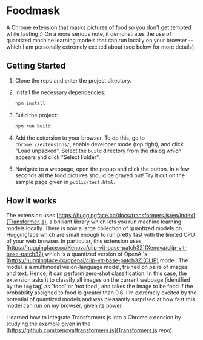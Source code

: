 
# Foodmask

A Chrome extension that masks pictures of food so you don't get tempted while fasting :) 
On a more serious note, it demonstrates the use of quantized machine learning models that can run locally on your browser -- which I am personally extremely excited about (see below for more details).

## Getting Started
1. Clone the repo and enter the project directory.
1. Install the necessary dependencies:
    ```bash
    npm install 
    ```

1. Build the project:
    ```bash
    npm run build 
    ```

1. Add the extension to your browser. To do this, go to `chrome://extensions/`, enable developer mode (top right), and click "Load unpacked". Select the `build` directory from the dialog which appears and click "Select Folder".

1. Navigate to a webpage, open the popup and click the button. In a few seconds all the food pictures should be grayed out! Try it out on the sample page given in `public/test.html`.

## How it works
The extension uses [https://huggingface.co/docs/transformers.js/en/index](Transformer.js), a brilliant library which lets you run machine learning models locally. There is now a large collection of quantized models on Huggingface which are small enough to run pretty fast with the limited CPU of your web browser. In particular, this extension uses [https://huggingface.co/Xenova/clip-vit-base-patch32](Xenova/clip-vit-base-patch32) which is a quantized version of OpenAI's [https://huggingface.co/openai/clip-vit-base-patch32](CLIP) model. The model is a multimodal vision-language model, trained on pairs of images and text. Hence, it can perform zero-shot classification. In this case, the extension asks it to classify all images on the current webpage (identified by the `img` tag) as 'food' or 'not food', and takes the image to be food if the probability assigned to food is greater than 0.6. I'm extremely excited by the potential of quantized models and was pleasantly surprised at how fast this model can run on my browser, given its power.

I learned how to integrate Transformers.js into a Chrome extension by studying the example given in the [https://github.com/xenova/transformers.js](Transformers.js repo).
